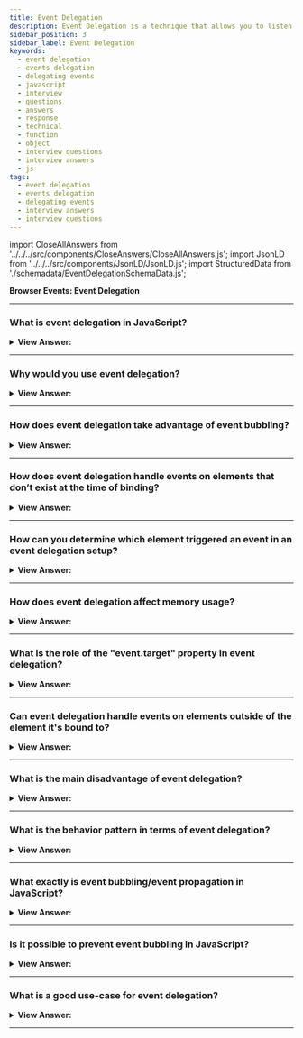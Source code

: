 ```yaml
---
title: Event Delegation
description: Event Delegation is a technique that allows you to listen for events on a parent element; then delegate the event to its children. Interview Questions & Answers
sidebar_position: 3
sidebar_label: Event Delegation
keywords:
  - event delegation
  - events delegation
  - delegating events
  - javascript
  - interview
  - questions
  - answers
  - response
  - technical
  - function
  - object
  - interview questions
  - interview answers
  - js
tags:
  - event delegation
  - events delegation
  - delegating events
  - interview answers
  - interview questions
---
```


import CloseAllAnswers from '../../../src/components/CloseAnswers/CloseAllAnswers.js';
import JsonLD from '../../../src/components/JsonLD/JsonLD.js';
import StructuredData from './schemadata/EventDelegationSchemaData.js';

<JsonLD data={StructuredData} />

<head>
  <title>Event Delegation | JavaScript Frontend Phone Interview</title>
</head>

**Browser Events: Event Delegation**

<CloseAllAnswers />

---

### What is event delegation in JavaScript?

<details>
  <summary><strong>View Answer:</strong></summary>
  <div>
  <div><strong>Interview Response:</strong> Event delegation is a technique where you bind a single event listener to a parent element that will fire for all descendants matching a selector, whether those descendants exist now or are added in the future dynamically.
    </div><br />
  <div><strong className="codeExample">Code Example:</strong><br /><br />

  <div></div>

Consider a list where we want to handle clicks on any item:

HTML:

```html
<ul id="myList">
  <li>Item 1</li>
  <li>Item 2</li>
  <li>Item 3</li>
  <!-- More items can be dynamically added -->
</ul>
```

JavaScript:

```javascript
document.querySelector("#myList").addEventListener("click", function(e) {
  if(e.target && e.target.nodeName === "LI") {
    console.log("List item ", e.target.textContent, " was clicked");
  }
});
```

In this example, we attach a single event listener to the parent `ul` element, rather than individual listeners to each `li`. This is more efficient and works for dynamically added items as well.

  </div>  
  </div>
</details>

---

### Why would you use event delegation?

<details>
  <summary><strong>View Answer:</strong></summary>
  <div>
  <div><strong>Interview Response:</strong> Event delegation improves performance by reducing the number of event handlers needed. It also handles events on future child elements, useful when dynamically adding elements to the DOM.
  </div><br />
  </div>
</details>

---

### How does event delegation take advantage of event bubbling?

<details>
  <summary><strong>View Answer:</strong></summary>
  <div>
  <div><strong>Interview Response:</strong> Event delegation relies on event bubbling since the event triggered on a child element will bubble up to the parent, where the single event listener is placed.
  </div><br />
  </div>
</details>

---

### How does event delegation handle events on elements that don’t exist at the time of binding?

<details>
  <summary><strong>View Answer:</strong></summary>
  <div>
  <div><strong>Interview Response:</strong> Event delegation handles events on future elements by binding the event listener to a parent element. The event bubbles up from the target to the parent, where it can be intercepted and handled.

  </div><br />
  <div><strong className="codeExample">Code Example:</strong><br /><br />

  <div></div>

Consider a scenario where list items are added dynamically to a list, and we want to handle clicks on these new items.

HTML:

```html
<button id="add">Add Item</button>
<ul id="myList">
  <!-- Items will be dynamically added here -->
</ul>
```

JavaScript:

```javascript
document.querySelector("#add").addEventListener("click", function() {
  const li = document.createElement("li");
  li.textContent = "New Item";
  document.querySelector("#myList").appendChild(li);
});

document.querySelector("#myList").addEventListener("click", function(e) {
  if(e.target && e.target.nodeName === "LI") {
    console.log("List item ", e.target.textContent, " was clicked");
  }
});
```

Here, even though new list items ("li") are created after the event listeners are attached, clicks on these new items are still correctly handled. This is because the event listener is attached to the parent ("ul"), and events bubble up.

  </div>
  </div>
</details>

---

### How can you determine which element triggered an event in an event delegation setup?

<details>
  <summary><strong>View Answer:</strong></summary>
  <div>
  <div><strong>Interview Response:</strong> You can determine the triggering element by using the `event.target` property, which refers to the original element where the event was fired.
  </div><br />
  <div><strong className="codeExample">Code Example:</strong><br /><br />

  <div></div>

Here's an example where we handle clicks on items in a list using event delegation, and determine which item was clicked.

HTML:

```html
<ul id="myList">
  <li>Item 1</li>
  <li>Item 2</li>
  <li>Item 3</li>
</ul>
```

JavaScript:

```javascript
document.querySelector("#myList").addEventListener("click", function(e) {
  if(e.target && e.target.nodeName === "LI") {
    console.log("The element that triggered the event is: ", e.target);
  }
});
```

In this scenario, clicking on an item in the list will log the item element to the console. The clicked element is identified using the `event.target` property in the event handler function.

  </div>
  </div>
</details>

---

### How does event delegation affect memory usage?

<details>
  <summary><strong>View Answer:</strong></summary>
  <div>
  <div><strong>Interview Response:</strong> Event delegation reduces memory usage by minimizing the number of event listeners. One parent listener can handle events from numerous child elements.
  </div><br />
  </div>
</details>

---

### What is the role of the "event.target" property in event delegation?

<details>
  <summary><strong>View Answer:</strong></summary>
  <div>
  <div><strong>Interview Response:</strong> `event.target` is crucial in event delegation as it refers to the actual element that triggered the event, allowing us to correctly handle the event even when it bubbles up to a parent element.
  </div><br />
  </div>
</details>

---

### Can event delegation handle events on elements outside of the element it's bound to?

<details>
  <summary><strong>View Answer:</strong></summary>
  <div>
  <div><strong>Interview Response:</strong> No, event delegation can only handle events on the element it's bound to and its descendants, not on elements outside of this hierarchy.
  </div><br />
  <div><strong className="codeExample">Code Example:</strong><br /><br />

  <div></div>

Let's consider two lists - one where the event listener is bound, and another separate list.

HTML:

```html
<ul id="myList">
  <li>Item 1</li>
  <li>Item 2</li>
</ul>

<ul id="otherList">
  <li>Other Item 1</li>
  <li>Other Item 2</li>
</ul>
```

JavaScript:

```javascript
document.querySelector("#myList").addEventListener("click", function(e) {
  if(e.target && e.target.nodeName === "LI") {
    console.log("List item ", e.target.textContent, " was clicked in myList");
  }
});

document.querySelector("#otherList").addEventListener("click", function(e) {
  if(e.target && e.target.nodeName === "LI") {
    console.log("List item ", e.target.textContent, " was clicked in otherList");
  }
});
```

In this scenario, clicking items in `myList` will trigger its own event listener, and clicking items in `otherList` will trigger its own listener. The listener on `myList` won't react to clicks in `otherList` and vice versa because they are outside of each other's hierarchies.

  </div>
  </div>
</details>

---

### What is the main disadvantage of event delegation?

<details>
  <summary><strong>View Answer:</strong></summary>
  <div>
  <div><strong>Interview Response:</strong> The main disadvantage is complexity when dealing with specific event types that don't bubble, such as `focus`, `blur`, and `mouseenter` events, which may require different strategies.
  </div><br />
  </div>
</details>

---

### What is the behavior pattern in terms of event delegation?

<details>
  <summary><strong>View Answer:</strong></summary>
  <div>
  <div><strong>Interview Response:</strong> In events, the behavior pattern has two parts. First, we add a custom attribute to an element that describes its behavior. Second, a document-wide handler tracks events and acts if an event happens on an attributed element.
    </div><br />
  <div><strong className="codeExample">Code Example:</strong><br /><br />

  <div></div>

```html
<!-- Counter: -->
<input type="button" value="1" data-counter />

<!-- One more counter: -->
<input type="button" value="2" data-counter />

<script>
  document.addEventListener('click', function (event) {
    if (event.target.dataset.counter != undefined) {
      // if the attribute exists...
      event.target.value++;
    }
  });
</script>
```

  </div>
  </div>
</details>

---

### What exactly is event bubbling/event propagation in JavaScript?

<details>
  <summary><strong>View Answer:</strong></summary>
  <div>
  <div><strong>Interview Response:</strong> Event bubbling, or event propagation, is a process in JavaScript where an event triggers on the target element and then successively triggers on its ancestors, moving up through the DOM tree hierarchy.
    </div><br />  
  <div><strong>Technical Response:</strong> When an element triggers an event, the event handler/event listener associated with that event gets called. When an event fires on a parent element, it goes through a "bubbling" phase. The browser checks to determine if the element that caused the event has an event handler registered to it during the "bubbling" phase. If it does, the event handler executes. If it does not, it proceeds to the parent element and checks to see if it has an event handler assigned to it. The browser proceeds up the parent element chain, checking for and executing registered event handlers until it reaches the root element.
    </div><br />  
  </div>
</details>

---

### Is it possible to prevent event bubbling in JavaScript?

<details>
  <summary><strong>View Answer:</strong></summary>
  <div>
  <div><strong>Interview Response:</strong> Yes, event bubbling can be prevented in JavaScript by using the `event.stopPropagation()` method, which stops the event from continuing to bubble up the DOM tree.
    </div><br />
  <div><strong className="codeExample">Code Example:</strong><br /><br />

  <div></div>

```js
Element.handleOnClick = (event) => {
  event.stopPropagation();
  // Add code to handle the event here
}
```

  </div>
  </div>
</details>

---

### What is a good use-case for event delegation?

<details>
  <summary><strong>View Answer:</strong></summary>
  <div>  
  <div><strong>Interview Response:</strong> Event delegation is useful when handling events on many elements, like list items, or on elements dynamically added to the DOM, as it improves performance and reduces memory usage.
    </div><br />
  <div><strong>Technical Response:</strong> Event delegation can be pretty handy when you wish to set an event listener on child elements automatically. Assume you want to add an event listener to all the &#60;li&#62; components in an &#60;ul&#62;. On the other hand, the unordered list gets constructed dynamically based on data obtained from an API call. An event handler could not be attached to each &#60;li&#62; element individually, but it could be attached to the &#60;ul&#62; element and delegated to each of the child &#60;li&#62; elements.
    </div><br />
    <div><strong className="codeExample">Code Example:</strong><br /><br />

  <div></div>

```js

document.getElementById("app").innerHTML = `
<h1>Current Users</h1>
<ul id="itemList">
  <li>Item 1</li>
  <li>Item 2</li>
  <li>Item 3</li>
  <li>Item 4</li>
  <li>Item 5</li>
  <li>Item 6</li>
  <li>Item 7</li>
  <li>Item 8</li>
</ul>
`;

document.getElementById("itemList").addEventListener("click", (event) => {
  alert(event.type);
});

```

  </div>
  </div>
</details>

---
